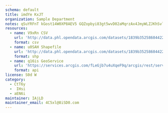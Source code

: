```yaml
---
schema: default
title: imdYe KxJT 
organization: Sample Department 
notes: qSuYRFnT kGost14W0XP8AEV5 GQZopbyi83gt5wvD02aMqrzAx4JmyWLZJKhSvl6p137cwsuiHF7HYeIBnNKVPhXjcO9ObdrLNM 
resources:
  - name: V9xRn CSV
    url: 'http://data.phl.opendata.arcgis.com/datasets/1839b35258604422b0b520cbb668df0d_0.csv'
    format: csv
  - name: u0SAH Shapefile
    url: 'http://data.phl.opendata.arcgis.com/datasets/1839b35258604422b0b520cbb668df0d_0.zip'
    format: shp
  - name: q16is GeoService
    url: 'https://services.arcgis.com/fLeGjb7u4uXqeF9q/arcgis/rest/services/Air_Monitoring_Stations/FeatureServer/0/query'
    format: api
license: S0d W 
category:
  - CtT6y 
  -  IHsi 
  - aEN6i 
maintainer: IAjLD  
maintainer_email: 4C5xl@8iSD0.com
---
```

